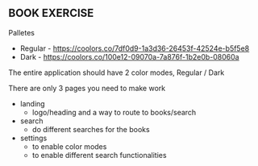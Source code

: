 ## BOOK EXERCISE

Palletes
- Regular - https://coolors.co/7df0d9-1a3d36-26453f-42524e-b5f5e8
- Dark - https://coolors.co/100e12-09070a-7a876f-1b2e0b-08060a

The entire application should have 2 color modes, Regular / Dark

There are only 3 pages you need to make work
- landing
  - logo/heading and a way to route to books/search
- search
  - do different searches for the books
- settings
  - to enable color modes
  - to enable different search functionalities